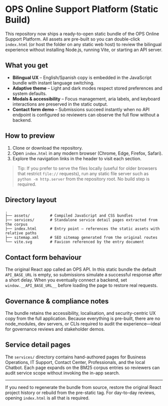 # OPS Online Support Platform (Static Build)

This repository now ships a ready-to-open static bundle of the OPS Online Support Platform.  All assets are pre-built so you can double-click `index.html` (or host the folder on any static web host) to review the bilingual experience without installing Node.js, running Vite, or starting an API server.

## What you get
- **Bilingual UX** – English/Spanish copy is embedded in the JavaScript bundle with instant language switching.
- **Adaptive theme** – Light and dark modes respect stored preferences and system defaults.
- **Modals & accessibility** – Focus management, aria labels, and keyboard interactions are preserved in the static output.
- **Contact form demo** – Submissions succeed instantly when no API endpoint is configured so reviewers can observe the full flow without a backend.

## How to preview
1. Clone or download the repository.
2. Open `index.html` in any modern browser (Chrome, Edge, Firefox, Safari).
3. Explore the navigation links in the header to visit each section.

> Tip: If you prefer to serve the files locally (useful for older browsers that restrict `file://` requests), run any static file server such as `python -m http.server` from the repository root. No build step is required.

## Directory layout
```
.
├── assets/         # Compiled JavaScript and CSS bundles
├── services/       # Standalone service detail pages extracted from the corpus
├── index.html      # Entry point – references the static assets with relative paths
├── sitemap.xml     # SEO sitemap generated from the original routes
└── vite.svg        # Favicon referenced by the entry document
```

## Contact form behaviour
The original React app called an OPS API. In this static bundle the default `API_BASE_URL` is empty, so submissions simulate a successful response after a short delay. When you eventually connect a backend, set `window.__API_BASE_URL__` before loading the page to restore real requests.

## Governance & compliance notes
The bundle retains the accessibility, localisation, and security-centric UX copy from the full application. Because everything is pre-built, there are no node_modules, dev servers, or CLIs required to audit the experience—ideal for governance reviews and stakeholder demos.

## Service detail pages
The `services/` directory contains hand-authored pages for Business Operations, IT Support, Contact Center, Professionals, and the local Chatbot. Each page expands on the BM25 corpus entries so reviewers can audit service scope without invoking the in-app search.

---
If you need to regenerate the bundle from source, restore the original React project history or rebuild from the pre-static tag. For day-to-day reviews, opening `index.html` is all that is required.
